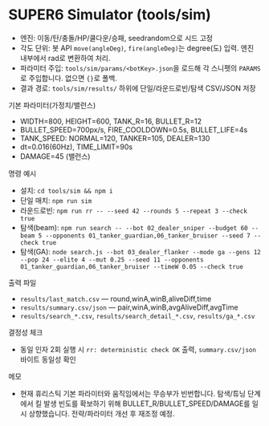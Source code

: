# SUPER6 Simulator (tools/sim)

- 엔진: 이동/탄/충돌/HP/쿨다운/승패, seedrandom으로 시드 고정
- 각도 단위: 봇 API `move(angleDeg)`, `fire(angleDeg)`는 degree(도) 입력. 엔진 내부에서 rad로 변환하여 처리.
- 파라미터 주입: `tools/sim/params/<botKey>.json`을 로드해 각 스니펫의 `PARAMS`로 주입합니다. 없으면 `{}`로 폴백.
- 결과 경로: `tools/sim/results/` 하위에 단일/라운드로빈/탐색 CSV/JSON 저장

기본 파라미터(가정치/밸런스)
- WIDTH=800, HEIGHT=600, TANK_R=16, BULLET_R=12
- BULLET_SPEED=700px/s, FIRE_COOLDOWN=0.5s, BULLET_LIFE=4s
- TANK_SPEED: NORMAL=120, TANKER=105, DEALER=130
- dt=0.016(60Hz), TIME_LIMIT=90s
- DAMAGE=45 (밸런스)

명령 예시
- 설치: `cd tools/sim && npm i`
- 단일 매치: `npm run sim`
- 라운드로빈: `npm run rr -- --seed 42 --rounds 5 --repeat 3 --check true`
- 탐색(beam): `npm run search -- --bot 02_dealer_sniper --budget 60 --beam 5 --opponents 01_tanker_guardian,06_tanker_bruiser --seed 7 --check true`
- 탐색(GA): `node search.js --bot 03_dealer_flanker --mode ga --gens 12 --pop 24 --elite 4 --mut 0.25 --seed 11 --opponents 01_tanker_guardian,06_tanker_bruiser --timeW 0.05 --check true`

출력 파일
- `results/last_match.csv` — round,winA,winB,aliveDiff,time
- `results/summary.csv/json` — pair,winA,winB,avgAliveDiff,avgTime
- `results/search_*.csv`, `results/search_detail_*.csv`, `results/ga_*.csv`
 
결정성 체크
- 동일 인자 2회 실행 시 `rr: deterministic check OK` 출력, `summary.csv/json` 바이트 동일성 확인

메모
- 현재 휴리스틱 기본 파라미터와 움직임에서는 무승부가 빈번합니다. 탐색/튜닝 단계에서 킬 발생 빈도를 확보하기 위해 BULLET_R/BULLET_SPEED/DAMAGE를 일시 상향했습니다. 전략/파라미터 개선 후 재조정 예정.
